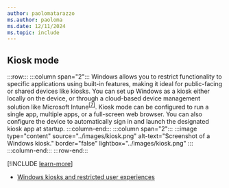 ```yaml
---
author: paolomatarazzo
ms.author: paoloma
ms.date: 12/11/2024
ms.topic: include
---
```


## Kiosk mode

:::row:::
    :::column span="2":::
        Windows allows you to restrict functionality to specific applications using built-in features, making it ideal for public-facing or shared devices like kiosks. You can set up Windows as a kiosk either locally on the device, or through a cloud-based device management solution like Microsoft Intune<sup>[\[7\]](../conclusion.md#footnote7)</sup>. Kiosk mode can be configured to run a single app, multiple apps, or a full-screen web browser. You can also configure the device to automatically sign in and launch the designated kiosk app at startup.
    :::column-end:::
    :::column span="2":::
:::image type="content" source="../images/kiosk.png" alt-text="Screenshot of a Windows kiosk." border="false" lightbox="../images/kiosk.png" :::
    :::column-end:::
:::row-end:::

[!INCLUDE [learn-more](learn-more.md)]

- [Windows kiosks and restricted user experiences](/windows/configuration/assigned-access)
